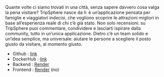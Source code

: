 Quante volte ci siamo trovati in una città, senza sapere davvero cosa valga la pena visitare? TripSphere nasce da lì: 
è un’applicazione pensata per famiglie e viaggiatori indecisi, 
che vogliono scoprire le attrazioni migliori in base all’esperienza 
reale di chi c’è già stato. Non solo recensioni: su TripSphere 
puoi commentare, condividere e lasciarti ispirare dalla community, 
tutto in un’unica applicazione. Dietro c’è un team solido e un’idea 
semplice, ma universale: aiutare le persone a scegliere il posto giusto 
da visitare, al momento giusto.


- Github : [link](https://github.com/edoardocortinovis/TripSphere)
- DockerHub : [link](https://hub.docker.com/r/edocorti/tripsphere)
- Backend : [Render](https://tripsphere-backend.onrender.com/)
- Frontend : [Render](https://tripsphere-frontend.onrender.com) (no)


